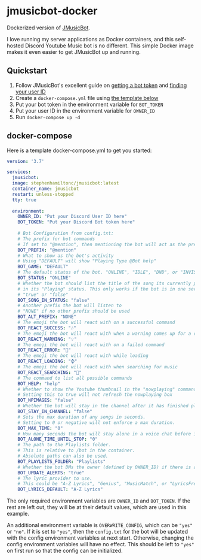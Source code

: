 # jmusicbot-docker
Dockerized version of [JMusicBot](https://github.com/jagrosh/MusicBot).

I love running my server applications as Docker containers,
and this self-hosted Discord Youtube Music bot is no different.
This simple Docker image makes it even easier to get JMusicBot up and running.

## Quickstart
1. Follow JMusicBot's excellent guide on [getting a bot token](https://jmusicbot.com/getting-a-bot-token/)
and [finding your user ID](https://jmusicbot.com/finding-your-user-id/)
2. Create a `docker-compose.yml` file using [the template below](#docker-compose)
3. Put your bot token in the environment variable for `BOT_TOKEN`
4. Put your user ID in the environment variable for `OWNER_ID`
5. Run `docker-compose up -d`

## docker-compose
Here is a template docker-compose.yml to get you started:
```yml
version: '3.7'

services:
  jmusicbot:
  image: stephenhamiltonc/jmusicbot:latest
  container_name: jmusicbot
  restart: unless-stopped
  tty: true
  
  environment:
    OWNER_ID: "Put your Discord User ID here"
    BOT_TOKEN: "Put your Discord Bot token here"
    
    # Bot Configuration from config.txt:
    # The prefix for bot commands
    # If set to "@mention", then mentioning the bot will act as the prefix
    BOT_PREFIX: "@mention"
    # What to show as the bot's activity
    # Using "DEFAULT" will show "Playing Type @Bot help"
    BOT_GAME: "DEFAULT"
    # The default status of the bot. "ONLINE", "IDLE", "DND", or "INVISIBLE"
    BOT_STATUS: "ONLINE"
    # Whether the bot should list the title of the song its currently playing
    # in its "Playing" status. This only works if the bot is in one server.
    # "true" or "false"
    BOT_SONG_IN_STATUS: "false"
    # Another prefix the bot will listen to
    # "NONE" if no other prefix should be used
    BOT_ALT_PREFIX: "NONE"
    # The emoji the bot will react with on a successful command
    BOT_REACT_SUCCESS: "🎶"
    # The emoji the bot will react with when a warning comes up for a command
    BOT_REACT_WARNING: "💡"
    # The emoji the bot will react with on a failed command
    BOT_REACT_ERROR: "🚫"
    # The emoji the bot will react with while loading
    BOT_REACT_LOADING: "⌚"
    # The emoji the bot will react with when searching for music
    BOT_REACT_SEARCHING: "🔎"
    # The command to list all possible commands
    BOT_HELP: "help"
    # Whether to show the Youtube thumbnail in the "nowplaying" command
    # Setting this to true will not refresh the nowplaying box
    BOT_NPIMAGES: "false"
    # Whether the bot will stay in the channel after it has finished playing the queue
    BOT_STAY_IN_CHANNEL: "false"
    # Sets the max duration of any songs in seconds.
    # Setting to 0 or negative will not enforce a max duration.
    BOT_MAX_TIME: "0"
    # How many seconds the bot will stay alone in a voice chat before it leaves
    BOT_ALONE_TIME_UNTIL_STOP: "0"
    # The path to the Playlists folder. 
    # This is relative to /bot in the container.
    # Absolute paths can also be used.
    BOT_PLAYLISTS_FOLDER: "Playlists"
    # Whether the bot DMs the owner (defined by OWNER_ID) if there is an update available
    BOT_UPDATE_ALERTS: "true"
    # The lyric provider to use.
    # This could be "A-Z Lyrics", "Genius", "MusicMatch", or "LyricsFreak"
    BOT_LYRICS_DEFAULT: "A-Z Lyrics"
```
The only required environment variables are `OWNER_ID` and `BOT_TOKEN`.
If the rest are left out, they will be at their default values, which are used in this example.

An additional environment variable is `OVERWRITE_CONFIG`, which can be `"yes"` or `"no"`.
If it is set to `"yes"`, then the `config.txt` for the bot will be updated with the config environment variables at next start.
Otherwise, changing the config environment variables will have no effect.
This should be left to `"yes"` on first run so that the config can be initialized.
